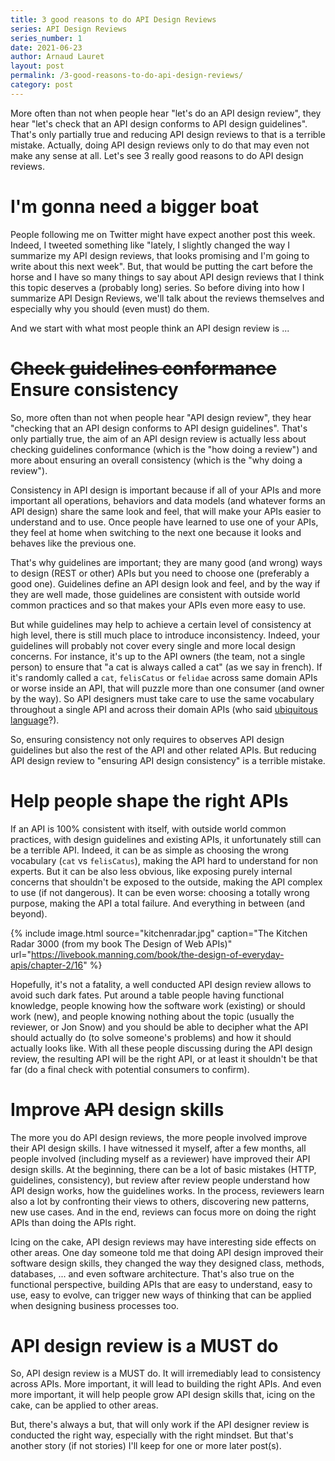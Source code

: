 ```yaml
---
title: 3 good reasons to do API Design Reviews
series: API Design Reviews
series_number: 1
date: 2021-06-23
author: Arnaud Lauret
layout: post
permalink: /3-good-reasons-to-do-api-design-reviews/
category: post
---
```


More often than not when people hear "let's do an API design review", they hear "let's check that an API design conforms to API design guidelines".
That's only partially true and reducing API design reviews to that is a terrible mistake.
Actually, doing API design reviews only to do that may even not make any sense at all.
Let's see 3 really good reasons to do API design reviews.

<!--more-->
# I'm gonna need a bigger boat

People following me on Twitter might have expect another post this week.
Indeed, I tweeted something like "lately, I slightly changed the way I summarize my API design reviews, that looks promising and I'm going to write about this next week".
But, that would be putting the cart before the horse and I have so many things to say about API design reviews that I think this topic deserves a (probably long) series.
So before diving into how I summarize API Design Reviews, we'll talk about the reviews themselves and especially why you should (even must) do them.

And we start with what most people think an API design review is ... 

# ~~Check guidelines conformance~~ Ensure consistency

So, more often than not when people hear "API design review", they hear "checking that an API design conforms to API design guidelines".
That's only partially true, the aim of an API design review is actually less about checking guidelines conformance (which is the "how doing a review") and more about ensuring an overall consistency (which is the "why doing a review").

Consistency in API design is important because if all of your APIs and more important all operations, behaviors and data models (and whatever forms an API design) share the same look and feel, that will make your APIs easier to understand and to use.
Once people have learned to use one of your APIs, they feel at home when switching to the next one because it looks and behaves like the previous one.

That's why guidelines are important; they are many good (and wrong) ways to design (REST or other) APIs but you need to choose one (preferably a good one). 
Guidelines define an API design look and feel, and by the way if they are well made, those guidelines are consistent with outside world common practices and so that makes your APIs even more easy to use.

But while guidelines may help to achieve a certain level of consistency at high level, there is still much place to introduce inconsistency.
Indeed, your guidelines will probably not cover every single and more local design concerns.
For instance, it's up to the API owners (the team, not a single person) to ensure that "a cat is always called a cat" (as we say in french).
If it's randomly called a `cat`, `felisCatus` or `felidae` across same domain APIs or worse inside an API, that will puzzle more than one consumer (and owner by the way). 
So API designers must take care to use the same vocabulary throughout a single API and across their domain APIs (who said [ubiquitous language](https://martinfowler.com/bliki/UbiquitousLanguage.html)?).

So, ensuring consistency not only requires to observes API design guidelines but also the rest of the API and other related APIs.
But reducing API design review to "ensuring API design consistency" is a terrible mistake.

# Help people shape the right APIs

If an API is 100% consistent with itself, with outside world common practices, with design guidelines and existing APIs, it unfortunately still can be a terrible API.
Indeed, it can be as simple as choosing the wrong vocabulary (`cat` vs `felisCatus`), making the API hard to understand for non experts.
But it can be also less obvious, like exposing purely internal concerns that shouldn't be exposed to the outside, making the API complex to use (if not dangerous).
It can be even worse: choosing a totally wrong purpose, making the API a total failure.
And everything in between (and beyond).

{% include image.html source="kitchenradar.jpg" caption="The Kitchen Radar 3000 (from my book The Design of Web APIs)" url="https://livebook.manning.com/book/the-design-of-everyday-apis/chapter-2/16" %}

Hopefully, it's not a fatality, a well conducted API design review allows to avoid such dark fates.
Put around a table people having functional knowledge, people knowing how the software work (existing) or should work (new), and people knowing nothing about the topic (usually the reviewer, or Jon Snow) and you should be able to decipher what the API should actually do (to solve someone's problems) and how it should actually looks like.
With all these people discussing during the API design review, the resulting API will be the right API, or at least it shouldn't be that far (do a final check with potential consumers to confirm).

# Improve ~~API~~ design skills

The more you do API design reviews, the more people involved improve their API design skills.
I have witnessed it myself, after a few months, all people involved (including myself as a reviewer) have improved their API design skills.
At the beginning, there can be a lot of basic mistakes (HTTP, guidelines, consistency), but review after review people understand how API design works, how the guidelines works.
In the process, reviewers learn also a lot by confronting their views to others, discovering new patterns, new use cases.
And in the end, reviews can focus more on doing the right APIs than doing the APIs right.

Icing on the cake, API design reviews may have interesting side effects on other areas.
One day someone told me that doing API design improved their software design skills, they changed the way they designed class, methods, databases, ... and even software architecture.
That's also true on the functional perspective, building APIs that are easy to understand, easy to use, easy to evolve, can trigger new ways of thinking that can be applied when designing business processes too.

# API design review is a MUST do

So, API design review is a MUST do.
It will irremediably lead to consistency across APIs.
More important, it will lead to building the right APIs.
And even more important, it will help people grow API design skills that, icing on the cake, can be applied to other areas.

But, there's always a but, that will only work if the API designer review is conducted the right way, especially with the right mindset.
But that's another story (if not stories) I'll keep for one or more later post(s).